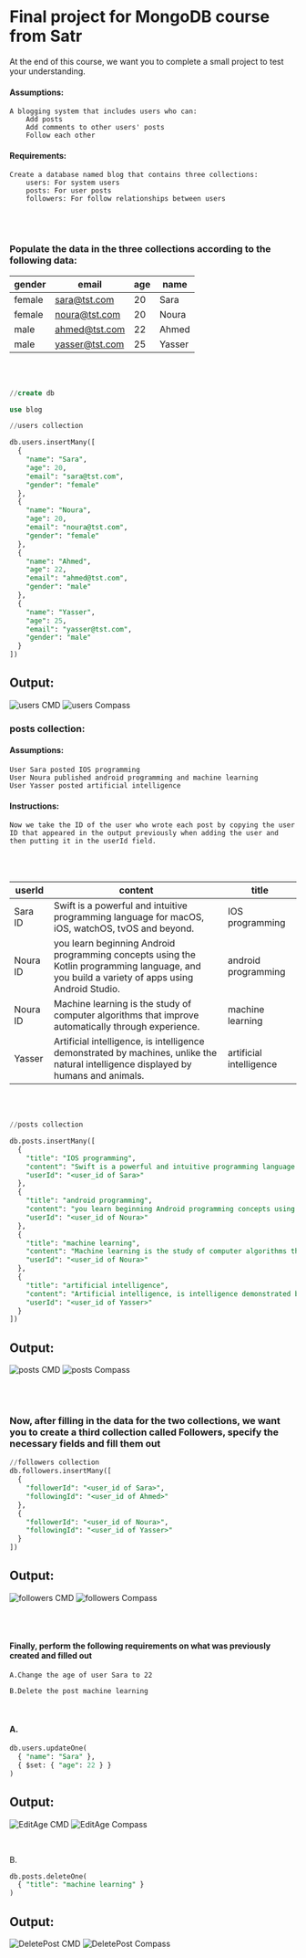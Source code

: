 # Final project for MongoDB course from Satr

At the end of this course, we want you to complete a small project to test your understanding.

#### Assumptions:

    A blogging system that includes users who can:
        Add posts
        Add comments to other users' posts
        Follow each other

#### Requirements:

    Create a database named blog that contains three collections:
        users: For system users
        posts: For user posts
        followers: For follow relationships between users

<br><br>

### Populate the data in the three collections according to the following data:

| gender | email | age | name |
|-----|--------|-----|--------|
|female|sara@tst.com|20|Sara|
|female|noura@tst.com|20|Noura|
|male|ahmed@tst.com|22|Ahmed|
|male|yasser@tst.com|25|Yasser|

<br><br>

```SQL
//create db

use blog
```

```SQL
//users collection

db.users.insertMany([
  {
    "name": "Sara",
    "age": 20,
    "email": "sara@tst.com",
    "gender": "female"
  },
  {
    "name": "Noura",
    "age": 20,
    "email": "noura@tst.com",
    "gender": "female"
  },
  {
    "name": "Ahmed",
    "age": 22,
    "email": "ahmed@tst.com",
    "gender": "male"
  },
  {
    "name": "Yasser",
    "age": 25,
    "email": "yasser@tst.com",
    "gender": "male"
  }
])

```
## Output:
![users CMD](users.PNG)
![users Compass](users2.PNG)

### posts collection:

#### Assumptions:
    User Sara posted IOS programming
    User Noura published android programming and machine learning
    User Yasser posted artificial intelligence

#### Instructions:
    Now we take the ID of the user who wrote each post by copying the user ID that appeared in the output previously when adding the user and then putting it in the userId field.


<br><br>

| userId | content | title |
|-----|--------|-----|
|Sara ID|Swift is a powerful and intuitive programming language for macOS, iOS, watchOS, tvOS and beyond.|IOS programming|
|Noura ID|you learn beginning Android programming concepts using the Kotlin programming language, and you build a variety of apps using Android Studio.|android programming|
|Noura ID|Machine learning is the study of computer algorithms that improve automatically through experience.|machine learning|
|Yasser|Artificial intelligence, is intelligence demonstrated by machines, unlike the natural intelligence displayed by humans and animals.|artificial intelligence|

<br><br>

```SQL
//posts collection 

db.posts.insertMany([
  {
    "title": "IOS programming",
    "content": "Swift is a powerful and intuitive programming language for macOS, iOS, watchOS, tvOS and beyond",
    "userId": "<user_id of Sara>"
  },
  {
    "title": "android programming",
    "content": "you learn beginning Android programming concepts using the Kotlin programming language, and you build a variety of apps using Android Studio.",
    "userId": "<user_id of Noura>"
  },
  {
    "title": "machine learning",
    "content": "Machine learning is the study of computer algorithms that improve automatically through experience",
    "userId": "<user_id of Noura>"
  },
  {
    "title": "artificial intelligence",
    "content": "Artificial intelligence, is intelligence demonstrated by machines, unlike the natural intelligence displayed by humans and animals",
    "userId": "<user_id of Yasser>"
  }
])
```
## Output:
![posts CMD](posts.PNG)
![posts Compass](posts2.PNG)

<br><br>

### Now, after filling in the data for the two collections, we want you to create a third collection called Followers, specify the necessary fields and fill them out

```SQL
//followers collection
db.followers.insertMany([
  {
    "followerId": "<user_id of Sara>",
    "followingId": "<user_id of Ahmed>"
  },
  {
    "followerId": "<user_id of Noura>",
    "followingId": "<user_id of Yasser>"
  }
])
```
## Output:
![followers CMD](followers.PNG)
![followers Compass](followers2.PNG)

<br><br>

#### Finally, perform the following requirements on what was previously created and filled out

    A.Change the age of user Sara to 22

    B.Delete the post machine learning

<br>

#### A.
```SQL
db.users.updateOne(
  { "name": "Sara" },
  { $set: { "age": 22 } }
)
```
## Output:
![EditAge CMD](EditAge.PNG)
![EditAge Compass](EditAge2.PNG)

<br>

B.
```SQL
db.posts.deleteOne(
  { "title": "machine learning" }
)
```
## Output:
![DeletePost CMD](DeletePost.PNG)
![DeletePost Compass](DeletePost2.PNG)

